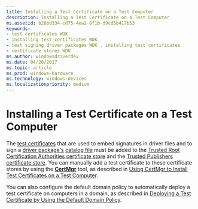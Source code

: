 ```yaml
---
title: Installing a Test Certificate on a Test Computer
description: Installing a Test Certificate on a Test Computer
ms.assetid: b28bd334-cd75-4ea1-8f1b-d9cd5b417b53
keywords:
- test certificates WDK
- installing test certificates WDK
- test signing driver packages WDK , installing test certificates
- certificate stores WDK
ms.author: windowsdriverdev
ms.date: 04/20/2017
ms.topic: article
ms.prod: windows-hardware
ms.technology: windows-devices
ms.localizationpriority: medium
---
```


# Installing a Test Certificate on a Test Computer


The [test certificates](test-certificates.md) that are used to embed signatures in driver files and to sign a [driver package's](driver-packages.md) [catalog file](catalog-files.md) must be added to the [Trusted Root Certification Authorities certificate store](trusted-root-certification-authorities-certificate-store.md) and the [Trusted Publishers certificate store](trusted-publishers-certificate-store.md). You can manually add a test certificate to these certificate stores by using the [**CertMgr**](https://msdn.microsoft.com/library/windows/hardware/ff543411) tool, as described in [Using CertMgr to Install Test Certificates on a Test Computer](using-certmgr-to-install-test-certificates-on-a-test-computer.md).

You can also configure the default domain policy to automatically deploy a test certificate on computers in a domain, as described in [Deploying a Test Certificate by Using the Default Domain Policy](deploying-a-test-certificate-by-using-the-default-domain-policy.md).

 

 





